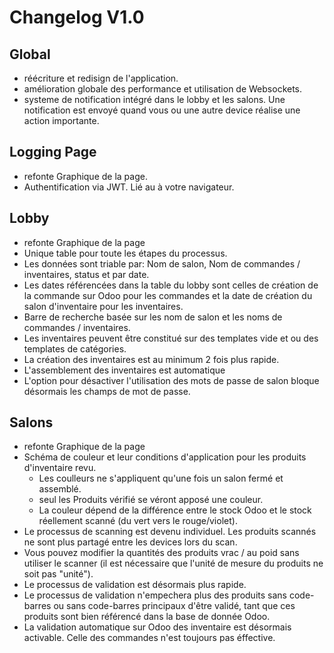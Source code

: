 # Changelog V1.0

## Global
* réécriture et redisign de l'application.
* amélioration globale des performance et utilisation de Websockets.
* systeme de notification intégré dans le lobby et les salons. Une notification est envoyé quand vous ou une autre device réalise une action importante.

## Logging Page
* refonte Graphique de la page.
* Authentification via JWT. Lié au à votre navigateur.

## Lobby
* refonte Graphique de la page
* Unique table pour toute les étapes du processus.
* Les données sont triable par: Nom de salon, Nom de commandes / inventaires, status et par date.
* Les dates référencées dans la table du lobby sont celles de création de la commande sur Odoo pour les commandes et la date de création du salon d'inventaire pour les inventaires.
* Barre de recherche basée sur les nom de salon et les noms de commandes / inventaires.
* Les inventaires peuvent être constitué sur des templates vide et ou des templates de catégories.
* La création des inventaires est au minimum 2 fois plus rapide.
* L'assemblement des inventaires est automatique
* L'option pour désactiver l'utilisation des mots de passe de salon bloque désormais les champs de mot de passe.

## Salons
* refonte Graphique de la page
* Schéma de couleur et leur conditions d'application pour les produits d'inventaire revu.
  * Les coulleurs ne s'appliquent qu'une fois un salon fermé et assemblé.
  * seul les Produits vérifié se véront apposé une couleur.
  * La couleur dépend de la différence entre le stock Odoo et le stock réellement scanné (du vert vers le rouge/violet).
* Le processus de scanning est devenu individuel. Les produits scannés ne sont plus partagé entre les devices lors du scan.
* Vous pouvez modifier la quantités des produits vrac / au poid sans utiliser le scanner (il est nécessaire que l'unité de mesure du produits ne soit pas "unité").
* Le processus de validation est désormais plus rapide.
* Le processus de validation n'empechera plus des produits sans code-barres ou sans code-barres principaux d'être validé, tant que ces produits sont bien référencé dans la base de donnée Odoo.
* La validation automatique sur Odoo des inventaire est désormais activable. Celle des commandes n'est toujours pas éffective.


